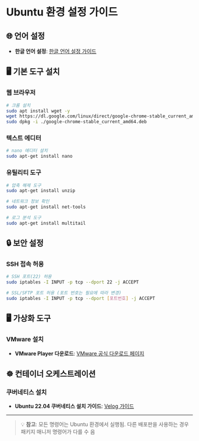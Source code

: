 # Ubuntu 환경 설정 가이드

## 🌐 언어 설정
- **한글 언어 설정**: [한글 언어 설정 가이드](https://ahnbk.dev/?p=368)

## 🖥️ 기본 도구 설치

### 웹 브라우저
```bash
# 크롬 설치
sudo apt install wget -y
wget https://dl.google.com/linux/direct/google-chrome-stable_current_amd64.deb
sudo dpkg -i ./google-chrome-stable_current_amd64.deb
```

### 텍스트 에디터
```bash
# nano 에디터 설치
sudo apt-get install nano
```

### 유틸리티 도구
```bash
# 압축 해제 도구
sudo apt-get install unzip

# 네트워크 정보 확인
sudo apt-get install net-tools

# 로그 분석 도구
sudo apt-get install multitail
```

## 🔒 보안 설정

### SSH 접속 허용
```bash
# SSH 포트(22) 허용
sudo iptables -I INPUT -p tcp --dport 22 -j ACCEPT

# SSL/SFTP 포트 허용 (포트 번호는 필요에 따라 변경)
sudo iptables -I INPUT -p tcp --dport [포트번호] -j ACCEPT
```

## 🖥️ 가상화 도구

### VMware 설치
- **VMware Player 다운로드**: [VMware 공식 다운로드 페이지](https://softwareupdate.vmware.com/cds/vmw-desktop/player/)

## ☸️ 컨테이너 오케스트레이션

### 쿠버네티스 설치
- **Ubuntu 22.04 쿠버네티스 설치 가이드**: [Velog 가이드](https://velog.io/@fill0006/Ubuntu-22.04-%EC%BF%A0%EB%B2%84%EB%84%A4%ED%8B%B0%EC%8A%A4-%EC%84%A4%EC%B9%98%ED%95%98%EA%B8%B0)

---

> 💡 **참고**: 모든 명령어는 Ubuntu 환경에서 실행됨. 다른 배포판을 사용하는 경우 패키지 매니저 명령어가 다를 수 음
